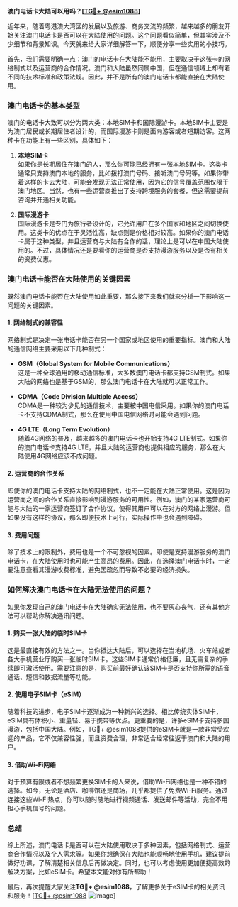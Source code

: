 **澳门电话卡大陆可以用吗？[[TG💪+ @esim1088](https://t.me/s/esim1088)]**

近年来，随着粤港澳大湾区的发展以及旅游、商务交流的频繁，越来越多的朋友开始关注澳门电话卡是否可以在大陆使用的问题。这个问题看似简单，但其实涉及不少细节和背景知识。今天就来给大家详细解答一下，顺便分享一些实用的小技巧。

首先，我们需要明确一点：澳门的电话卡在大陆能不能用，主要取决于这张卡的网络制式以及运营商的合作情况。澳门和大陆虽然同属中国，但在通信领域上却有着不同的技术标准和政策法规。因此，并不是所有的澳门电话卡都能直接在大陆使用。

### **澳门电话卡的基本类型**

澳门的电话卡大致可以分为两大类：本地SIM卡和国际漫游卡。本地SIM卡主要是为澳门居民或长期居住者设计的，而国际漫游卡则是面向游客或者短期访客。这两种卡在功能上有一些区别，具体如下：

1. **本地SIM卡**  
   如果你是长期居住在澳门的人，那么你可能已经拥有一张本地SIM卡。这类卡通常只支持澳门本地的服务，比如拨打澳门号码、接听澳门号码等。如果你带着这样的卡去大陆，可能会发现无法正常使用，因为它的信号覆盖范围仅限于澳门地区。当然，也有一些运营商推出了支持跨境服务的套餐，但这需要提前咨询并开通相关功能。

2. **国际漫游卡**  
   国际漫游卡是专门为旅行者设计的，它允许用户在多个国家和地区之间切换使用。这类卡的优点在于灵活性高，缺点则是价格相对较高。如果你的澳门电话卡属于这种类型，并且运营商与大陆有合作的话，理论上是可以在中国大陆使用的。不过，具体情况还是要看你的运营商是否支持漫游服务以及是否有相关的资费优惠。

### **澳门电话卡能否在大陆使用的关键因素**

既然澳门电话卡能否在大陆使用如此重要，那么接下来我们就来分析一下影响这一问题的关键因素。

#### **1. 网络制式的兼容性**
网络制式是决定一张电话卡能否在另一个国家或地区使用的重要指标。澳门和大陆的通信网络主要采用以下几种制式：
- **GSM（Global System for Mobile Communications）**  
  这是一种全球通用的移动通信标准，大多数澳门电话卡都支持GSM制式。如果大陆的网络也是基于GSM的，那么澳门电话卡在大陆就可以正常工作。
  
- **CDMA（Code Division Multiple Access）**  
  CDMA是一种较为少见的通信技术，主要被中国电信采用。如果你的澳门电话卡不支持CDMA制式，那么在使用中国电信网络时可能会遇到问题。

- **4G LTE（Long Term Evolution）**  
  随着4G网络的普及，越来越多的澳门电话卡也开始支持4G LTE制式。如果你的澳门电话卡支持4G LTE，并且大陆的运营商也提供相应的服务，那么在大陆使用4G网络应该不成问题。

#### **2. 运营商的合作关系**
即使你的澳门电话卡支持大陆的网络制式，也不一定能在大陆正常使用。这是因为运营商之间的合作关系直接影响到漫游服务的可用性。例如，澳门的某家运营商可能与大陆的一家运营商签订了合作协议，使得其用户可以在对方的网络上漫游。但如果没有这样的协议，那么即便技术上可行，实际操作中也会遇到障碍。

#### **3. 费用问题**
除了技术上的限制外，费用也是一个不可忽视的因素。即使是支持漫游服务的澳门电话卡，在大陆使用时也可能产生高昂的费用。因此，在选择澳门电话卡时，一定要注意查看其漫游收费标准，避免因疏忽而导致不必要的经济损失。

### **如何解决澳门电话卡在大陆无法使用的问题？**

如果你发现自己的澳门电话卡在大陆确实无法使用，也不要灰心丧气，还有其他方法可以帮助你解决通讯问题。

#### **1. 购买一张大陆的临时SIM卡**
这是最直接有效的方法之一。当你抵达大陆后，可以选择在当地机场、火车站或者各大手机营业厅购买一张临时SIM卡。这些SIM卡通常价格低廉，且无需复杂的手续即可激活使用。需要注意的是，购买前最好确认该SIM卡是否支持你所需的语音通话、短信和数据流量等功能。

#### **2. 使用电子SIM卡（eSIM）**
随着科技的进步，电子SIM卡逐渐成为一种新兴的选择。相比传统实体SIM卡，eSIM具有体积小、重量轻、易于携带等优点。更重要的是，许多eSIM卡支持多国漫游，包括中国大陆。例如，TG💪+ @esim1088提供的eSIM卡就是一款非常受欢迎的产品，它不仅兼容性强，而且资费合理，非常适合经常往返于澳门和大陆的用户。

#### **3. 借助Wi-Fi网络**
对于预算有限或者不想频繁更换SIM卡的人来说，借助Wi-Fi网络也是一种不错的选择。如今，无论是酒店、咖啡馆还是商场，几乎都提供了免费Wi-Fi服务。通过连接这些Wi-Fi热点，你可以随时随地进行视频通话、发送邮件等活动，完全不用担心手机信号的问题。

### **总结**

综上所述，澳门电话卡是否可以在大陆使用取决于多种因素，包括网络制式、运营商合作情况以及个人需求等。如果你想确保在大陆也能顺畅地使用手机，建议提前做好功课，了解清楚相关信息后再做决定。同时，也可以考虑使用更加便捷高效的解决方案，比如eSIM卡。希望本文能对你有所帮助！

最后，再次提醒大家关注**TG💪+ @esim1088**，了解更多关于eSIM卡的相关资讯和服务！[[TG💪+ @esim1088](https://t.me/s/esim1088) ![Image](https://i.postimg.cc/4NQfJmqS/Snipaste-2025-05-13-00-14-12.png)]